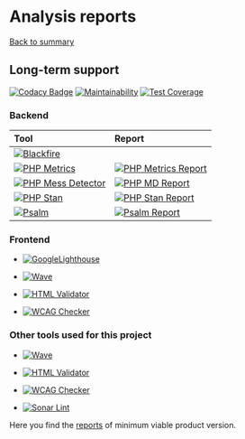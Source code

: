 # Analysis reports

[Back to summary](../index.md)

## Long-term support
[![Codacy Badge](https://app.codacy.com/project/badge/Grade/91d9b378cacd4e52b715c0bdb220b7da)](https://www.codacy.com/gh/bigboss-oualid/project_8/dashboard?utm_source=github.com&amp;utm_medium=referral&amp;utm_content=bigboss-oualid/project_8&amp;utm_campaign=Badge_Grade)
[![Maintainability](https://api.codeclimate.com/v1/badges/d85d8f92084ad5a6188c/maintainability)](https://codeclimate.com/github/bigboss-oualid/project_8/maintainability)
[![Test Coverage](https://api.codeclimate.com/v1/badges/d85d8f92084ad5a6188c/test_coverage)](https://codeclimate.com/github/bigboss-oualid/project_8/test_coverage)

### Backend

Tool     | Report |
:------- | :----- |
[![Blackfire](https://img.shields.io/badge/doc-Blackfire_v1.24.1-E03C31)](https://blackfire.io) | 
[![PHP Metrics](https://img.shields.io/badge/doc-PHP_Metrics_V2.7.4-green)](https://www.phpmetrics.org/ "show doc") | [![PHP Metrics Report](https://img.shields.io/badge/-Report-green)](http://analysis.it-bigboss.de/lts/backend/phpmetrics-report-v2/index.html "show report")
[![PHP Mess Detector](https://img.shields.io/badge/doc-PHP_MD_v2.9.1-204A87)](https://phpmd.org/ "show doc") | [![PHP MD Report ](https://img.shields.io/badge/Report-204A87)](http://analysis.it-bigboss.de/lts/backend/phpmd-report-v2.html "show report")
[![PHP Stan](https://img.shields.io/badge/doc-PHP_Stan_v0.11.16-476BA0)](https://phpstan.org/user-guide/getting-started "show doc") | [![PHP Stan Report](https://img.shields.io/badge/Report-476BA0)](https://analysis.it-bigboss.de/lts/backend/phpstan-report-v2.html "show report")
[![Psalm](https://img.shields.io/badge/doc-Psalm_v4.1-943B3A)](https://psalm.dev/docs/ "show doc") | [![Psalm Report](https://img.shields.io/badge/Report-943B3A)](https://analysis.it-bigboss.de/lts/backend/psalm-report-v2.html "show report")

### Frontend
 * [![GoogleLighthouse](https://img.shields.io/badge/Google_Lighthouse-v100.0.0.2-F4512A)](https://github.com/bigboss-oualid/project_8/blob/release/v1.0.0/analysis/frontend/google-lighthouse "show report")
 
 * [![Wave](https://img.shields.io/badge/Wave-v3.1.2-4877B5)](https://wave.webaim.org/ "used locally")
 * [![HTML Validator](https://img.shields.io/badge/HTMLValidator-v0.9.8.9-43BF4A)](http://users.skynet.be/mgueury/mozilla/ "used locally") 
 * [![WCAG Checker](https://img.shields.io/badge/WCAG-v0.96.0-222222)](https://ainspector.github.io/ "used locally")

### Other tools used for this project
 * [![Wave](https://img.shields.io/badge/Wave-v3.1.2-4877B5)](https://wave.webaim.org/ "doc")
 * [![HTML Validator](https://img.shields.io/badge/HTMLValidator-v0.9.8.9-43BF4A)](http://users.skynet.be/mgueury/mozilla/ "doc") 
 * [![WCAG Checker](https://img.shields.io/badge/WCAG-v0.96.0-222222)](https://ainspector.github.io/ "doc")

 * [![Sonar Lint](https://img.shields.io/badge/Sonar_Lint-v0.11.16-C51F28)](https://www.sonarlint.org/ "doc")

Here you find the [reports](mvp-reports.html "MVP Reports") of minimum viable product version.